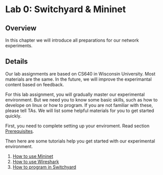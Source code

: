 # Lab 0: Switchyard & Mininet

## Overview

In this chapter we will introduce all preparations for our network experiments.

## Details

Our lab assignments are based on CS640 in Wisconsin University. Most materials are the same. In the future, we will improve the experimantal content based on feedback.

For this lab assignment, you will gradually master our experimental environment. But we need you to know some basic skills, such as how to develope on linux or how to program. If you are not familiar with these, please tell TAs. We will list some helpful materials for you to get started quickly.

First, you need to complete setting up your enviroment. Read section [Prerequisites](./prerequisites.md).

Then here are some tutorials help you get started with our experimental environment.

1. [How to use Mininet](./mininet.md)
2. [How to use Wireshark](./wireshark.md)
3. [How to program in Switchyard](./switchyard.md)

